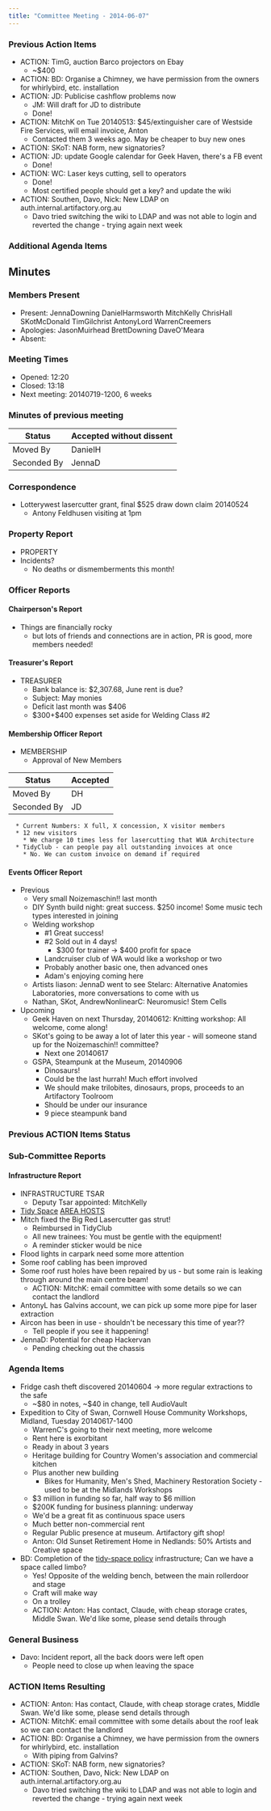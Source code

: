 ```yaml
---
title: "Committee Meeting - 2014-06-07"
---
```

### Previous Action Items

-   ACTION: TimG, auction Barco projectors on Ebay
    -   \~\$400
-   ACTION: BD: Organise a Chimney, we have permission from the owners for whirlybird, etc. installation
-   ACTION: JD: Publicise cashflow problems now
    -   JM: Will draft for JD to distribute
    -   Done!
-   ACTION: MitchK on Tue 20140513: \$45/extinguisher care of Westside Fire Services, will email invoice, Anton
    -   Contacted them 3 weeks ago. May be cheaper to buy new ones
-   ACTION: SKoT: NAB form, new signatories?
-   ACTION: JD: update Google calendar for Geek Haven, there's a FB event
    -   Done!
-   ACTION: WC: Laser keys cutting, sell to operators
    -   Done!
    -   Most certified people should get a key? and update the wiki
-   ACTION: Southen, Davo, Nick: New LDAP on auth.internal.artifactory.org.au
    -   Davo tried switching the wiki to LDAP and was not able to login and reverted the change - trying again next week

### Additional Agenda Items

## Minutes

### Members Present

-   Present: JennaDowning DanielHarmsworth MitchKelly ChrisHall SKotMcDonald TimGilchrist AntonyLord WarrenCreemers
-   Apologies: JasonMuirhead BrettDowning DaveO'Meara
-   Absent:

### Meeting Times

-   Opened: 12:20
-   Closed: 13:18
-   Next meeting: 20140719-1200, 6 weeks

### Minutes of previous meeting

| Status      | Accepted without dissent |
|-------------|--------------------------|
| Moved By    | DanielH                  |
| Seconded By | JennaD                   |

### Correspondence

-   Lotterywest lasercutter grant, final \$525 draw down claim 20140524
    -   Antony Feldhusen visiting at 1pm

### Property Report

-   PROPERTY
-   Incidents?
    -   No deaths or dismemberments this month!

### Officer Reports

#### Chairperson's Report

-   Things are financially rocky
    -   but lots of friends and connections are in action, PR is good, more members needed!

#### Treasurer's Report

-   TREASURER
    -   Bank balance is: \$2,307.68, June rent is due?
    -   Subject: May monies
    -   Deficit last month was \$406
    -   \$300+\$400 expenses set aside for Welding Class \#2

#### Membership Officer Report

-   MEMBERSHIP
    -   Approval of New Members

| Status      | Accepted |
|-------------|----------|
| Moved By    | DH       |
| Seconded By | JD       |

      * Current Numbers: X full, X concession, X visitor members
      * 12 new visitors
        * We charge 10 times less for lasercutting that WUA Architecture
      * TidyClub - can people pay all outstanding invoices at once
        * No. We can custom invoice on demand if required

#### Events Officer Report

-   Previous
    -   Very small Noizemaschin!! last month
    -   DIY Synth build night: great success. \$250 income! Some music tech types interested in joining
    -   Welding workshop
        -   \#1 Great success!
        -   \#2 Sold out in 4 days!
            -   \$300 for trainer -\> \$400 profit for space
        -   Landcruiser club of WA would like a workshop or two
        -   Probably another basic one, then advanced ones
        -   Adam's enjoying coming here
    -   Artists liason: JennaD went to see Stelarc: Alternative Anatomies Laboratories, more conversations to come with us
    -   Nathan, SKot, AndrewNonlinearC: Neuromusic! Stem Cells
-   Upcoming
    -   Geek Haven on next Thursday, 20140612: Knitting workshop: All welcome, come along!
    -   SKot's going to be away a lot of later this year - will someone stand up for the Noizemaschin!! committee?
        -   Next one 20140617
    -   GSPA, Steampunk at the Museum, 20140906
        -   Dinosaurs!
        -   Could be the last hurrah! Much effort involved
        -   We should make trilobites, dinosaurs, props, proceeds to an Artifactory Toolroom
        -   Should be under our insurance
        -   9 piece steampunk band

### Previous ACTION Items Status

### Sub-Committee Reports

#### Infrastructure Report

-   INFRASTRUCTURE TSAR
    -   Deputy Tsar appointed: MitchKelly
-   [Tidy Space](/tidyspace/) [AREA HOSTS](/areahosts/)
-   Mitch fixed the Big Red Lasercutter gas strut!
    -   Reimbursed in TidyClub
    -   All new trainees: You must be gentle with the equipment!
    -   A reminder sticker would be nice
-   Flood lights in carpark need some more attention
-   Some roof cabling has been improved
-   Some roof rust holes have been repaired by us - but some rain is leaking through around the main centre beam!
    -   ACTION: MitchK: email committee with some details so we can contact the landlord
-   AntonyL has Galvins account, we can pick up some more pipe for laser extraction
-   Aircon has been in use - shouldn't be necessary this time of year??
    -   Tell people if you see it happening!
-   JennaD: Potential for cheap Hackervan
    -   Pending checking out the chassis

### Agenda Items

-   Fridge cash theft discovered 20140604 -\> more regular extractions to the safe
    -   \~\$80 in notes, \~\$40 in change, tell AudioVault
-   Expedition to City of Swan, Cornwell House Community Workshops, Midland, Tuesday 20140617-1400
    -   WarrenC's going to their next meeting, more welcome
    -   Rent here is exorbitant
    -   Ready in about 3 years
    -   Heritage building for Country Women's association and commercial kitchen
    -   Plus another new building
        -   Bikes for Humanity, Men's Shed, Machinery Restoration Society - used to be at the Midlands Workshops
    -   \$3 million in funding so far, half way to \$6 million
    -   \$200K funding for business planning: underway
    -   We'd be a great fit as continuous space users
    -   Much better non-commercial rent
    -   Regular Public presence at museum. Artifactory gift shop!
    -   Anton: Old Sunset Retirement Home in Nedlands: 50% Artists and Creative space
-   BD: Completion of the [tidy-space policy](/tidyspace/) infrastructure; Can we have a space called limbo?
    -   Yes! Opposite of the welding bench, between the main rollerdoor and stage
    -   Craft will make way
    -   On a trolley
    -   ACTION: Anton: Has contact, Claude, with cheap storage crates, Middle Swan. We'd like some, please send details through

### General Business

-   Davo: Incident report, all the back doors were left open
    -   People need to close up when leaving the space

### ACTION Items Resulting

-   ACTION: Anton: Has contact, Claude, with cheap storage crates, Middle Swan. We'd like some, please send details through
-   ACTION: MitchK: email committee with some details about the roof leak so we can contact the landlord
-   ACTION: BD: Organise a Chimney, we have permission from the owners for whirlybird, etc. installation
    -   With piping from Galvins?
-   ACTION: SKoT: NAB form, new signatories?
-   ACTION: Southen, Davo, Nick: New LDAP on auth.internal.artifactory.org.au
    -   Davo tried switching the wiki to LDAP and was not able to login and reverted the change - trying again next week
